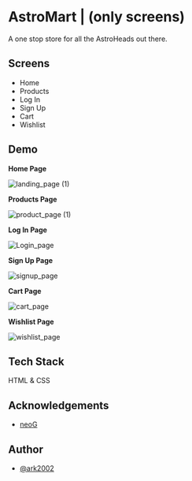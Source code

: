 # AstroMart | (only screens)

A one stop store for all the AstroHeads out there.

## Screens

- Home
- Products
- Log In
- Sign Up
- Cart
- Wishlist


## Demo

**Home Page**

![landing_page (1)](https://user-images.githubusercontent.com/67817330/155009774-5a2c380f-63fb-4bee-a24a-e2ae18d33fef.gif)

**Products Page**

![product_page (1)](https://user-images.githubusercontent.com/67817330/155009962-42162a15-acc7-4654-85e1-1b46ad4ab3ee.gif)

**Log In Page**

![Login_page](https://user-images.githubusercontent.com/67817330/155009540-53c96ca2-248b-4e65-8aed-66c154fed463.gif)

**Sign Up Page**

![signup_page](https://user-images.githubusercontent.com/67817330/155009613-8fb1d725-74a0-47b1-b57e-c1fe63e71a24.gif)

**Cart Page**

![cart_page](https://user-images.githubusercontent.com/67817330/155009641-6118fd18-b7a1-414b-9a7d-191280af788e.gif)

**Wishlist Page**

![wishlist_page](https://user-images.githubusercontent.com/67817330/155009667-80e7de63-c3e8-492a-97da-6022ffb3c94c.gif)


## Tech Stack

HTML & CSS


## Acknowledgements

 - [neoG](https://neog.camp/)

## Author

- [@ark2002](https://github.com/ark2002)








